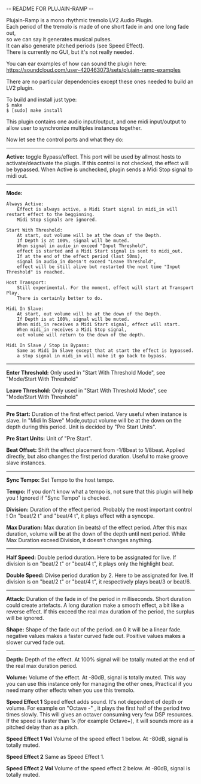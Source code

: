 -- README FOR PLUJAIN-RAMP --

Plujain-Ramp is a mono rhythmic tremolo LV2 Audio Plugin.<br>
Each period of the tremolo is made of one short fade in and one long fade out,<br>
so we can say it generates musical pulses.<br>
It can also generate pitched periods (see Speed Effect).<br>
There is currently no GUI, but it's not really needed.<br>

You can ear examples of how can sound the plugin here:<br>
https://soundcloud.com/user-420463073/sets/plujain-ramp-examples

There are no particular dependencies except these ones needed to build an LV2 plugin.

To build and install just type: <br>
`$ make` <br>
`$ [sudo] make install`

This plugin contains one audio input/output, and one midi input/output to allow user to synchronize multiples instances together.

Now let see the control ports and what they do:

----------

<strong>Active:</strong>
    toggle Bypass/effect. This port will be used by allmost hosts to activate/deactivate the plugin.
    If this control is not checked, the effect will be bypassed.
    When Active is unchecked, plugin sends a Midi Stop signal to midi out.

    
----------
    
<strong>Mode:</strong>

    Always Active:
        Effect is always active, a Midi Start signal in midi_in will restart effect to the begginning.
        Midi Stop signals are ignored.

    Start With Threshold:
        At start, out volume will be at the down of the Depth.
        If Depth is at 100%, signal will be muted.
        When signal in audio_in exceed "Input Threshold",
        effect is started and a Midi Start signal is sent to midi_out.
        If at the end of the effect period (last 50ms),
        signal in audio_in doesn't exceed "Leave Threshold", 
        effect will be still alive but restarted the next time "Input Threshold" is reached.

    Host Transport:
        Still experimental. For the moment, effect will start at Transport Play.
        There is certainly better to do.
    
    Midi In Slave:
        At start, out volume will be at the down of the Depth. 
        If Depth is at 100%, signal will be muted.
        When midi_in receives a Midi Start signal, effect will start.
        When midi_in receives a Midi Stop signal,
        out volume will return to the down of the depth.

    Midi In Slave / Stop is Bypass:
        Same as Midi In Slave except that at start the effect is bypassed.
        a stop signal in midi_in will make it go back to bypass.


----------        
        
<strong>Enter Threshold:</strong>
    Only used in "Start With Threshold Mode", see "Mode/Start With Threshold"

<strong>Leave Threshold:</strong>
    Only used in "Start With Threshold Mode", see "Mode/Start With Threshold"

----------
    
<strong>Pre Start:</strong>
    Duration of the first effect period. Very useful when instance is slave. 
    In "Midi In Slave" Mode,output volume will be at the down on the depth during this period.
    Unit is decided by "Pre Start Units".

<strong>Pre Start Units:</strong>
    Unit of "Pre Start".

<strong>Beat Offset:</strong>
    Shift the effect placement from -1/8beat to 1/8beat. Applied directly, but also changes the first period duration. Useful to make groove slave instances.

----------
    
<strong>Sync Tempo:</strong>
    Set Tempo to the host tempo.

<strong>Tempo:</strong>
    If you don't know what a tempo is, not sure that this plugin will help you !
    Ignored if "Sync Tempo" is checked.

<strong>Division:</strong>
    Duration of the effect period. Probably the most important control !
    On "beat/2 t" and "beat/4 t", it plays effect with a syncope.
    
<strong>Max Duration:</strong>
    Max duration (in beats) of the effect period.
    After this max duration, volume will be at the down of the depth until next period.
    While Max Duration exceed Division, it doesn't changes anything.
    
----------
    
<strong>Half Speed:</strong>
    Double period duration. Here to be assignated for live.
    If division is on "beat/2 t" or "beat/4 t", it plays only the highlight beat.
    
<strong>Double Speed:</strong>
    Divise period duration by 2. Here to be assignated for live.
    If division is on "beat/2 t" or "beat/4 t", it respectively plays beat/3 or beat/6.
    
----------
    
<strong>Attack:</strong>
    Duration of the fade in of the period in milliseconds.
    Short duration could create artefacts. 
    A long duration make a smooth effect, a bit like a reverse effect.
    If this exceed the real max duration of the period, the surplus will be ignored.
    
<strong>Shape:</strong>
    Shape of the fade out of the period.
    on 0 it will be a linear fade.
    negative values makes a faster curved fade out.
    Positive values makes a slower curved fade out.
    
----------
    
<strong>Depth:</strong>
    Depth of the effect. At 100% signal will be totally muted at the end of the real max duration period.
    
<strong>Volume:</strong>
    Volume of the effect. At -80dB, signal is totally muted. This way you can use this instance only for managing the other ones, Practical if you need many other effects when you use this tremolo.

<strong>Speed Effect 1</strong>
    Speed effect adds sound. It's not dependent of depth or volume.
    For example on "Octave -" , it plays the first half of the period two times slowly.
    This will gives an octaver consuming very few DSP resources.
    If the speed is faster than 1x (for example Octave+), it will sounds more as a pitched delay than as a pitch.

<strong>Speed Effect 1 Vol</strong>
    Volume of the speed effect 1 below. At -80dB, signal is totally muted.
    
<strong>Speed Effect 2</strong>
    Same as Speed Effect 1.
    
<strong>Speed Effect 2 Vol</strong>
    Volume of the speed effect 2 below. At -80dB, signal is totally muted.



